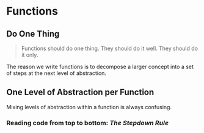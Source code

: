# Functions
## Do One Thing

> Functions should do one thing. They should do it well. They should do it only.

The reason we write functions is to decompose a larger concept into a set of steps at the next level of abstraction.

## One Level of Abstraction per Function

Mixing levels of abstraction within a function is always confusing.
### Reading code from top to bottom: *The Stepdown Rule*
